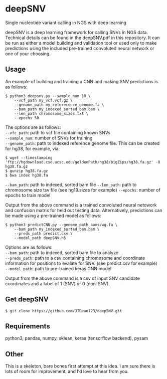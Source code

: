 # deepSNV
Single nucleotide variant calling in NGS with deep learning

deepSNV is a deep learning framework for calling SNVs in NGS data.  Technical details can be found in the deepSNV.pdf in this repository.  It can be run as either a model building and validation tool or used only to make predictions using the included pre-trained convoluted neural network or one of your choosing.  
  
## Usage  
An example of building and training a CNN and making SNV predictions is as follows:

```
$ python3 deepsnv.py --sample_num 10 \
    --vcf_path my_vcf.vcf.gz \
    --genome_path my_refererence_genome.fa \
    --bam_path my_indexed_sorted_bam.bam \
    --len_path chromosome_sizes.txt \
    --epochs 50
```

The options are as follows:  
`--vfc_path`:  path to vcf file containing known SNVs  
`--sample_num`: number of SNVs for training  
`--genome_path`:  path to indexed reference genome file. This can be created for hg38, for example, via:

```
$ wget --timestamping 'ftp://hgdownload.cse.ucsc.edu/goldenPath/hg38/bigZips/hg38.fa.gz' -O hg38.fa.gz  
$ gunzip hg38.fa.gz   
$ bwa index hg38.fa
```   

```--bam_path```:  path to indexed, sorted bam file
```--len_path```:  path to chromosome size tsv file (see hg19.sizes for example)
```--epochs```:  number of epochs to train model   
  
Output from the above command is a trained convoluted neural netowork and confusion matrix for held out testing data.  Alternatively, predictions can be made using a pre-trained model as follows:  

```
$ python3 predictCNN.py --genome_path bams/wg.fa \
    --bam_path my_indexed_sorted_bam.bam \
    --preds_path predict.csv \
    --model_path deepSNV.h5

```  

Options are as follows:   
```--bam_path```:  path to indexed, sorted bam file to analyze  
```--preds_path```:  path to a csv containing chromosome and coordinate information for positions to evalate for SNV.  (see predict.csv for example)  
```--model_path```:  path to pre-trained keras CNN model   

Output from the above command is a csv of input SNV candidate coordinates and a label of 1 (SNV) or 0 (non-SNV).   


## Get deepSNV  
  
```$ git clone https://github.com/JTDean123/deepSNV.git```

## Requirements  
  
python3, pandas, numpy, sklean, keras (tensorflow backend), pysam
  
## Other  
  
This is a skeleton, bare bones first attempt at this idea.  I am sure there is lots of room for improvement, and I'd love to hear from you.





